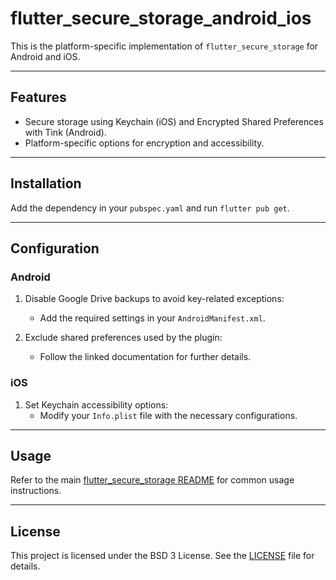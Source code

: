 # flutter_secure_storage_android_ios

This is the platform-specific implementation of `flutter_secure_storage` for Android and iOS.

---

## Features

- Secure storage using Keychain (iOS) and Encrypted Shared Preferences with Tink (Android).
- Platform-specific options for encryption and accessibility.

---

## Installation

Add the dependency in your `pubspec.yaml` and run `flutter pub get`.

---

## Configuration

### Android

1. Disable Google Drive backups to avoid key-related exceptions:
    - Add the required settings in your `AndroidManifest.xml`.

2. Exclude shared preferences used by the plugin:
    - Follow the linked documentation for further details.

### iOS

1. Set Keychain accessibility options:
    - Modify your `Info.plist` file with the necessary configurations.

---

## Usage

Refer to the main [flutter_secure_storage README](../README.md) for common usage instructions.

---

## License

This project is licensed under the BSD 3 License. See the [LICENSE](../LICENSE) file for details.
